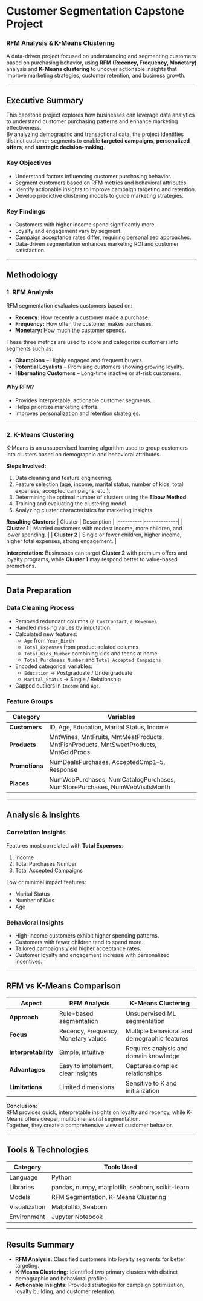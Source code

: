 #  Customer Segmentation Capstone Project  
### **RFM Analysis & K-Means Clustering**

A data-driven project focused on understanding and segmenting customers based on purchasing behavior, using **RFM (Recency, Frequency, Monetary)** analysis and **K-Means clustering** to uncover actionable insights that improve marketing strategies, customer retention, and business growth.

---

##  Executive Summary

This capstone project explores how businesses can leverage data analytics to understand customer purchasing patterns and enhance marketing effectiveness.  
By analyzing demographic and transactional data, the project identifies distinct customer segments to enable **targeted campaigns**, **personalized offers**, and **strategic decision-making**.

### **Key Objectives**
- Understand factors influencing customer purchasing behavior.  
- Segment customers based on RFM metrics and behavioral attributes.  
- Identify actionable insights to improve campaign targeting and retention.  
- Develop predictive clustering models to guide marketing strategies.

### **Key Findings**
- Customers with higher income spend significantly more.  
- Loyalty and engagement vary by segment.  
- Campaign acceptance rates differ, requiring personalized approaches.  
- Data-driven segmentation enhances marketing ROI and customer satisfaction.

---

##  Methodology

### **1. RFM Analysis**
RFM segmentation evaluates customers based on:
- **Recency:** How recently a customer made a purchase.  
- **Frequency:** How often the customer makes purchases.  
- **Monetary:** How much the customer spends.  

These three metrics are used to score and categorize customers into segments such as:
-  **Champions** – Highly engaged and frequent buyers.  
-  **Potential Loyalists** – Promising customers showing growing loyalty.  
-  **Hibernating Customers** – Long-time inactive or at-risk customers.  

#### **Why RFM?**
- Provides interpretable, actionable customer segments.  
- Helps prioritize marketing efforts.  
- Improves personalization and retention strategies.

---

### **2. K-Means Clustering**

K-Means is an unsupervised learning algorithm used to group customers into clusters based on demographic and behavioral attributes.

**Steps Involved:**
1. Data cleaning and feature engineering.  
2. Feature selection (age, income, marital status, number of kids, total expenses, accepted campaigns, etc.).  
3. Determining the optimal number of clusters using the **Elbow Method**.  
4. Training and evaluating the clustering model.  
5. Analyzing cluster characteristics for marketing insights.

**Resulting Clusters:**
| Cluster | Description |
|----------|--------------|
| **Cluster 1** | Married customers with modest income, more children, and lower spending. |
| **Cluster 2** | Single or fewer children, higher income, higher total expenses, strong engagement. |

**Interpretation:**
Businesses can target **Cluster 2** with premium offers and loyalty programs, while **Cluster 1** may respond better to value-based promotions.

---

##  Data Preparation

### **Data Cleaning Process**
- Removed redundant columns (`Z_CostContact`, `Z_Revenue`).  
- Handled missing values by imputation.  
- Calculated new features:
  - `Age` from `Year_Birth`  
  - `Total_Expenses` from product-related columns  
  - `Total_Kids_Number` combining kids and teens at home  
  - `Total_Purchases_Number` and `Total_Accepted_Campaigns`  
- Encoded categorical variables:
  - `Education` → Postgraduate / Undergraduate  
  - `Marital_Status` → Single / Relationship  
- Capped outliers in `Income` and `Age`.

### **Feature Groups**
| Category | Variables |
|-----------|------------|
| **Customers** | ID, Age, Education, Marital Status, Income |
| **Products** | MntWines, MntFruits, MntMeatProducts, MntFishProducts, MntSweetProducts, MntGoldProds |
| **Promotions** | NumDealsPurchases, AcceptedCmp1–5, Response |
| **Places** | NumWebPurchases, NumCatalogPurchases, NumStorePurchases, NumWebVisitsMonth |

---

##  Analysis & Insights

### **Correlation Insights**
Features most correlated with **Total Expenses**:
1. Income  
2. Total Purchases Number  
3. Total Accepted Campaigns  

Low or minimal impact features:
- Marital Status  
- Number of Kids  
- Age  

### **Behavioral Insights**
- High-income customers exhibit higher spending patterns.  
- Customers with fewer children tend to spend more.  
- Tailored campaigns yield higher acceptance rates.  
- Customer loyalty and engagement increase with personalized incentives.

---

##  RFM vs K-Means Comparison

| Aspect | RFM Analysis | K-Means Clustering |
|--------|---------------|--------------------|
| **Approach** | Rule-based segmentation | Unsupervised ML segmentation |
| **Focus** | Recency, Frequency, Monetary values | Multiple behavioral and demographic features |
| **Interpretability** | Simple, intuitive | Requires analysis and domain knowledge |
| **Advantages** | Easy to implement, clear insights | Captures complex relationships |
| **Limitations** | Limited dimensions | Sensitive to K and initialization |

**Conclusion:**  
RFM provides quick, interpretable insights on loyalty and recency, while K-Means offers deeper, multidimensional segmentation.  
Together, they create a comprehensive view of customer behavior.

---

##  Tools & Technologies

| Category | Tools Used |
|-----------|------------|
| Language | Python |
| Libraries | pandas, numpy, matplotlib, seaborn, scikit-learn |
| Models | RFM Segmentation, K-Means Clustering |
| Visualization | Matplotlib, Seaborn |
| Environment | Jupyter Notebook |

---

##  Results Summary

- **RFM Analysis:** Classified customers into loyalty segments for better targeting.  
- **K-Means Clustering:** Identified two primary clusters with distinct demographic and behavioral profiles.  
- **Actionable Insights:** Provided strategies for campaign optimization, loyalty building, and customer retention.  



